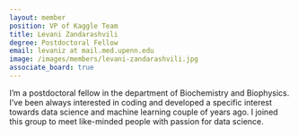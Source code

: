 ```yaml
---
layout: member
position: VP of Kaggle Team
title: Levani Zandarashvili
degree: Postdoctoral Fellow
email: levaniz at mail.med.upenn.edu
image: /images/members/levani-zandarashvili.jpg
associate_board: true
---
```


I’m a postdoctoral fellow in the department of Biochemistry and Biophysics. I’ve been always interested in coding and developed a specific interest towards data science and machine learning couple of years ago. I joined this group to meet like-minded people with passion for data science.